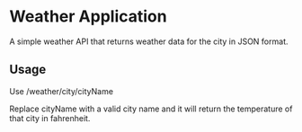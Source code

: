 # Weather Application

A simple weather API that returns weather data for the city in JSON format.

## Usage

Use /weather/city/cityName

Replace cityName with a valid city name and it will return the temperature of that city in fahrenheit.